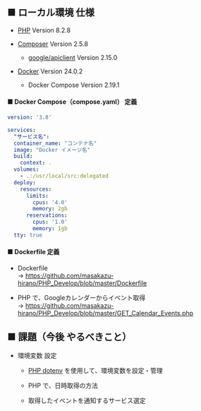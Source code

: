 ## ■ ローカル環境 仕様

- [PHP](https://www.php.net) Version 8.2.8

- [Composer](https://getcomposer.org) Version 2.5.8
  - [google/apiclient](https://packagist.org/packages/google/apiclient) Version 2.15.0

- [Docker](https://www.docker.com) Version 24.0.2
  - Docker Compose Version 2.19.1

#### ■ Docker Compose（compose.yaml） 定義

```Yaml
version: '3.8'

services:
  "サービス名":
  container_name: "コンテナ名"
  image: "Docker イメージ名"
  build:
    context: .
  volumes:
    - .:/usr/local/src:delegated
  deploy:
    resources:
      limits:
        cpus: '4.0'
        memory: 2gb
      reservations:
        cpus: '1.0'
        memory: 1gb
  tty: true
```

#### ■ Dockerfile 定義

- Dockerfile  
→ https://github.com/masakazu-hirano/PHP_Develop/blob/master/Dockerfile

- PHP で、Googleカレンダーからイベント取得  
→ https://github.com/masakazu-hirano/PHP_Develop/blob/master/GET_Calendar_Events.php

## ■ 課題（今後 やるべきこと）

- 環境変数 設定
  - [PHP dotenv](https://github.com/vlucas/phpdotenv) を使用して、環境変数を設定・管理
 
  - PHP で、日時取得の方法
 
  - 取得したイベントを通知するサービス選定
